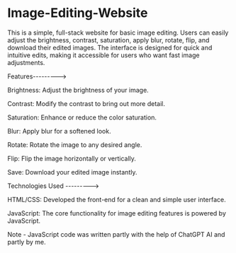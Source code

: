 # Image-Editing-Website

This is a simple, full-stack website for basic image editing. Users can easily adjust the brightness, contrast, saturation, apply blur, rotate, flip, and download their edited images. The interface is designed for quick and intuitive edits, making it accessible for users who want fast image adjustments.


Features--------->

Brightness: Adjust the brightness of your image.

Contrast: Modify the contrast to bring out more detail.

Saturation: Enhance or reduce the color saturation.

Blur: Apply blur for a softened look.

Rotate: Rotate the image to any desired angle.

Flip: Flip the image horizontally or vertically.

Save: Download your edited image instantly.

Technologies Used --------->

HTML/CSS: Developed the front-end for a clean and simple user interface.

JavaScript: The core functionality for image editing features is powered by JavaScript.

Note - JavaScript code was written partly with the help of ChatGPT AI and partly by me.
